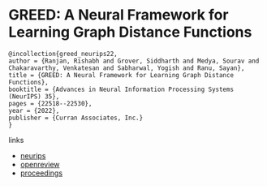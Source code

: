 # GREED: A Neural Framework for Learning Graph Distance Functions

```
@incollection{greed_neurips22,
author = {Ranjan, Rishabh and Grover, Siddharth and Medya, Sourav and Chakaravarthy, Venkatesan and Sabharwal, Yogish and Ranu, Sayan},
title = {GREED: A Neural Framework for Learning Graph Distance Functions},
booktitle = {Advances in Neural Information Processing Systems (NeurIPS) 35},
pages = {22518--22530},
year = {2022},
publisher = {Curran Associates, Inc.}
}
```

links
- [neurips](https://nips.cc/Conferences/2022/Schedule?showEvent=54507)
- [openreview](https://openreview.net/forum?id=3LBxVcnsEkV)
- [proceedings](https://papers.nips.cc//paper_files/paper/2022/hash/8d492b8a6201d83d1015af9e264f0bf2-Abstract-Conference.html)

